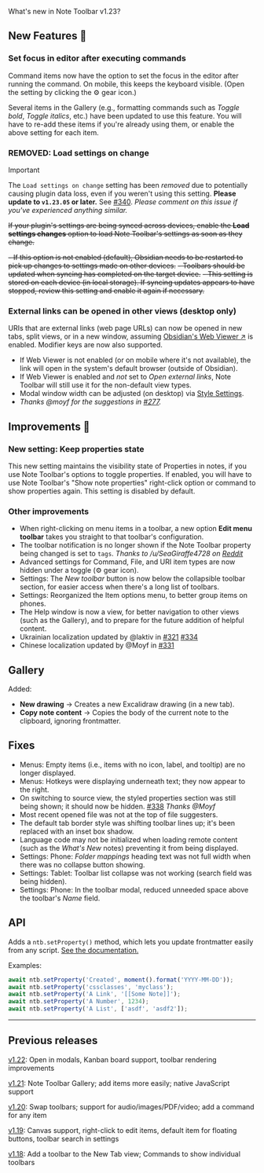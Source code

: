 What's new in Note Toolbar v1.23?

## New Features 🎉

### Set focus in editor after executing commands

Command items now have the option to set the focus in the editor after running the command. On mobile, this keeps the keyboard visible. (Open the setting by clicking the ⚙️ gear icon.)

Several items in the Gallery (e.g., formatting commands such as _Toggle bold_, _Toggle italics_, etc.) have been updated to use this feature. You will have to re-add these items if you're already using them, or enable the above setting for each item.

### REMOVED: Load settings on change

> [!IMPORTANT]
> The `Load settings on change` setting has been _removed_ due to potentially causing plugin data loss, even if you weren't using this setting. **Please update to `v1.23.05` or later.** See [#340](https://github.com/chrisgurney/obsidian-note-toolbar/issues/340). _Please comment on this issue if you've experienced anything similar._

~~If your plugin's settings are being synced across devices, enable the **Load settings changes** option to load Note Toolbar's settings as soon as they change.~~

~~- If this option is not enabled (default), Obsidian needs to be restarted to pick up changes to settings made on other devices.~~
~~- Toolbars should be updated when syncing has completed on the target device.~~
~~- This setting is stored on each device (in local storage). If syncing updates appears to have stopped, review this setting and enable it again if necessary.~~

### External links can be opened in other views (desktop only)

URIs that are external links (web page URLs) can now be opened in new tabs, split views, or in a new window, assuming [Obsidian's Web Viewer ↗](https://help.obsidian.md/plugins/web-viewer) is enabled. Modifier keys are now also supported.

- If Web Viewer is not enabled (or on mobile where it's not available), the link will open in the system's default browser (outside of Obsidian).
- If Web Viewer is enabled and _not_ set to _Open external links_, Note Toolbar will still use it for the non-default view types.
- Modal window width can be adjusted (on desktop) via [Style Settings](https://github.com/chrisgurney/obsidian-note-toolbar/wiki/Style-Settings-plugin-support/).
- _Thanks @moyf for the suggestions in [#277](https://github.com/chrisgurney/obsidian-note-toolbar/discussions/277)._

## Improvements 🚀

### New setting: Keep properties state

This new setting maintains the visibility state of Properties in notes, if you use Note Toolbar's options to toggle properties. If enabled, you will have to use Note Toolbar's "Show note properties" right-click option or command to show properties again. This setting is disabled by default.

### Other improvements

- When right-clicking on menu items in a toolbar, a new option **Edit menu toolbar** takes you straight to that toolbar's configuration.
- The toolbar notification is no longer shown if the Note Toolbar property being changed is set to `tags`. _Thanks to /u/SeaGiraffe4728 on [Reddit](https://www.reddit.com/r/ObsidianMD/comments/1kjz6am/note_toolbar_gallery_and_more_updates/)_
- Advanced settings for Command, File, and URI item types are now hidden under a toggle (⚙️ gear icon).
- Settings: The _New toolbar_ button is now below the collapsible toolbar section, for easier access when there's a long list of toolbars.
- Settings: Reorganized the Item options menu, to better group items on phones.
- The Help window is now a view, for better navigation to other views (such as the Gallery), and to prepare for the future addition of helpful content.
- Ukrainian localization updated by @laktiv in [#321](https://github.com/chrisgurney/obsidian-note-toolbar/pull/321) [#334](https://github.com/chrisgurney/obsidian-note-toolbar/pull/334)
- Chinese localization updated by @Moyf in [#331](https://github.com/chrisgurney/obsidian-note-toolbar/pull/331)

## Gallery

Added:

- **New drawing** → Creates a new Excalidraw drawing (in a new tab).
- **Copy note content** → Copies the body of the current note to the clipboard, ignoring frontmatter.

## Fixes

- Menus: Empty items (i.e., items with no icon, label, and tooltip) are no longer displayed.
- Menus: Hotkeys were displaying underneath text; they now appear to the right.
- On switching to source view, the styled properties section was still being shown; it should now be hidden. [#338](https://github.com/chrisgurney/obsidian-note-toolbar/issues/338) _Thanks @Moyf_
- Most recent opened file was not at the top of file suggesters.
- The default tab border style was shifting toolbar lines up; it's been replaced with an inset box shadow.
- Language code may not be initialized when loading remote content (such as the _What's New_ notes) preventing it from being displayed.
- Settings: Phone: _Folder mappings_ heading text was not full width when there was no collapse button showing.
- Settings: Tablet: Toolbar list collapse was not working (search field was being hidden).
- Settings: Phone: In the toolbar modal, reduced unneeded space above the toolbar's _Name_ field.

## API

Adds a `ntb.setProperty()` method, which lets you update frontmatter easily from any script. [See the documentation.](https://github.com/chrisgurney/obsidian-note-toolbar/wiki/Note-Toolbar-API#setproperty)

Examples:

```ts
await ntb.setProperty('Created', moment().format('YYYY-MM-DD'));
await ntb.setProperty('cssclasses', 'myclass');
await ntb.setProperty('A Link', '[[Some Note]]');
await ntb.setProperty('A Number', 1234);
await ntb.setProperty('A List', ['asdf', 'asdf2']);
```

---

## Previous releases

[v1.22](https://github.com/chrisgurney/obsidian-note-toolbar/blob/master/docs/releases/en/1.22.md): Open in modals, Kanban board support, toolbar rendering improvements

[v1.21](https://github.com/chrisgurney/obsidian-note-toolbar/releases/tag/1.21.1): Note Toolbar Gallery; add items more easily; native JavaScript support 

[v1.20](https://github.com/chrisgurney/obsidian-note-toolbar/releases/tag/1.20.0): Swap toolbars; support for audio/images/PDF/video; add a command for any item

[v1.19](https://github.com/chrisgurney/obsidian-note-toolbar/releases/tag/1.19.1): Canvas support, right-click to edit items, default item for floating buttons, toolbar search in settings

[v1.18](https://github.com/chrisgurney/obsidian-note-toolbar/releases/tag/1.18.1): Add a toolbar to the New Tab view; Commands to show individual toolbars